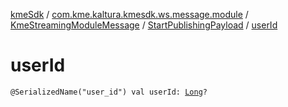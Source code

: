 [kmeSdk](../../../index.md) / [com.kme.kaltura.kmesdk.ws.message.module](../../index.md) / [KmeStreamingModuleMessage](../index.md) / [StartPublishingPayload](index.md) / [userId](./user-id.md)

# userId

`@SerializedName("user_id") val userId: `[`Long`](https://kotlinlang.org/api/latest/jvm/stdlib/kotlin/-long/index.html)`?`